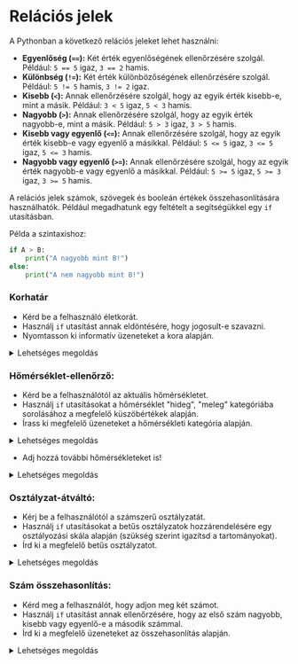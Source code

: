 # Relációs jelek

A Pythonban a következő relációs jeleket lehet használni:

* **Egyenlőség (`==`):** Két érték egyenlőségének ellenőrzésére szolgál. Például: `5 == 5` igaz, `3 == 2` hamis.
* **Különbség (`!=`):** Két érték különbözőségének ellenőrzésére szolgál. Például: `5 != 5` hamis, `3 != 2` igaz.
* **Kisebb (`<`):** Annak ellenőrzésére szolgál, hogy az egyik érték kisebb-e, mint a másik. Például: `3 < 5` igaz, `5 < 3` hamis.
* **Nagyobb (`>`):** Annak ellenőrzésére szolgál, hogy az egyik érték nagyobb-e, mint a másik. Például: `5 > 3` igaz, `3 > 5` hamis.
* **Kisebb vagy egyenlő (`<=`):** Annak ellenőrzésére szolgál, hogy az egyik érték kisebb-e vagy egyenlő a másikkal. Például: `5 <= 5` igaz, `3 <= 5` igaz, `5 <= 3` hamis.
* **Nagyobb vagy egyenlő (`>=`):** Annak ellenőrzésére szolgál, hogy az egyik érték nagyobb-e vagy egyenlő a másikkal. Például: `5 >= 5` igaz, `5 >= 3` igaz, `3 >= 5` hamis.

A relációs jelek számok, szövegek és booleán értékek összehasonlítására használhatók. Például megadhatunk egy feltételt a segítségükkel egy `if` utasításban.

Példa a szintaxishoz:

```python
if A > B:
    print("A nagyobb mint B!")
else:
    print("A nem nagyobb mint B!")
```



### Korhatár

- Kérd be a felhasználó életkorát.
- Használj `if` utasítást annak eldöntésére, hogy jogosult-e szavazni.
- Nyomtasson ki informatív üzeneteket a kora alapján.

<details><summary> Lehetséges megoldás </summary>
  
```python
print("\n# Korhatár")
szavazati_korhatar = 18
kor = int(input("Add meg a korod: "))

if kor >= szavazati_korhatar:
  print("Jogosult vagy szavazni!")
else:
  szavazasig_hatra = szavazati_korhatar - kor
  print(f"Még nem jogosult szavazni. {szavazasig_hatra} év múlva szavazhatsz.")
```
</details>

### Hőmérséklet-ellenőrző:

- Kérd be a felhasználótól az aktuális hőmérsékletet.
- Használj `if` utasításokat a hőmérséklet "hideg", "meleg" kategóriába sorolásához a megfelelő küszöbértékek alapján.
- Írass ki megfelelő üzeneteket a hőmérsékleti kategória alapján.

<details><summary> Lehetséges megoldás </summary>
  
```python
print("\n# Hőmérséklet-ellenőrző")
homerseklet = float(input("Add meg az aktuális hőmérsékletet (°C-ban): "))

if homerklet <= 20:
  kategoria = "hideg"
else:
  kategoria = "meleg"

print(f"Az aktuális hőmérséklet {homerseklet}°C, ami egyesek szerint {kategoria}")
```
</details>

- Adj hozzá további hőmérsékleteket is!

<details><summary> Lehetséges megoldás </summary>

```python
print("\n# Hőmérséklet-ellenőrző")
homerseklet = float(input("Add meg az aktuális hőmérsékletet (°C-ban): "))

if homerklet <= 20:
  kategoria = "hideg"
elif homerklet <= 25:
  kategoria = "langyos"
else:
  kategoria = "meleg"

print(f"Az aktuális hőmérséklet {homerseklet}°C, ami egyesek szerint {kategoria}")
```
</details>


### Osztályzat-átváltó:

- Kérj be a felhasználótól a számszerű osztályzatát.
- Használj `if` utasításokat a betűs osztályzatok hozzárendelésére egy osztályozási skála alapján (szükség szerint igazítsd a tartományokat).
- Írd ki a megfelelő betűs osztályzatot.

<details><summary> Lehetséges megoldás </summary>

```python
print("\n# Osztályzat-átváltó")
osztalyzat = int(input("Add meg a számszerű osztályzatod (0-100): "))

if osztalyzat >= 90:
  betűs_osztalyzat = "A"
elif osztalyzat >= 80:
  betűs_osztalyzat = "B"
elif osztalyzat >= 70:
  betűs_osztalyzat = "C"
elif osztalyzat >= 60:
  betűs_osztalyzat = "D"
else:
  betűs_osztalyzat = "F"

print(f"A betűs osztályzatod: {betűs_osztalyzat}")
```
</details>



### Szám összehasonlítás:

- Kérd meg a felhasználót, hogy adjon meg két számot.
- Használj `if` utasítást annak ellenőrzésére, hogy az első szám nagyobb, kisebb vagy egyenlő-e a második számmal.
- Írd ki a megfelelő üzeneteket az összehasonlítás alapján.


<details><summary> Lehetséges megoldás </summary>

```python
print("\n# Szám összehasonlítás")
szam1 = int(input("Add meg az első számot: "))
szam2 = int(input("Add meg a második számot: "))

if szam1 > szam2:
  print(f"{szam1} nagyobb, mint {szam2}.")
elif szam1 < szam2:
  print(f"{szam1} kisebb, mint {szam2}.")
else:
  print(f"{szam1} egyenlő {szam2}-vel.")
```
</details>